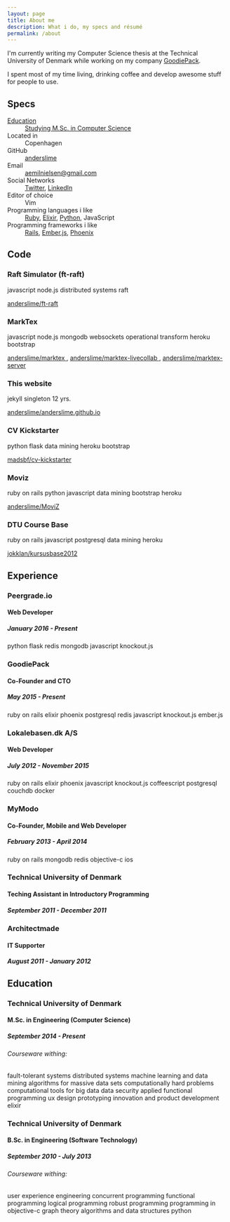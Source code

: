 ```yaml
---
layout: page
title: About me
description: What i do, my specs and résumé
permalink: /about
---
```


I'm currently writing my Computer Science thesis at the Technical University of Denmark while working on my company <a href="https://goodiepack.com" target="_blank">GoodiePack</a>.

I spent most of my time living, drinking coffee and develop awesome stuff for people to use.

<h2 class="about-header">Specs</h2>

<dl class="about-spec-list">
  <div class="about-spec">
    <dt><a class="text-color" href="#education"><i class="fa fa-graduation-cap"></i> Education</a></dt>
    <dd><a class="text-color about-spec-ed" href="#education">Studying M.Sc. in Computer Science</a></dd>
  </div>
  <div class="about-spec">
    <dt><i class="fa fa-location-arrow"></i> Located in</dt>
    <dd>Copenhagen</dd>
  </div>
  <div class="about-spec">
    <dt class="github"><i class="fa fa-github"></i> GitHub</dt>
    <dd><a href="https://github.com/anderslime" target="_blank">anderslime</a></dd>
  </div>
  <div class="about-spec">
    <dt><i class="fa fa-envelope"></i> Email</dt>
    <dd><a href="mailto:aemilnielsen@gmail.com">aemilnielsen@gmail.com</a></dd>
  </div>
  <div class="about-spec">
    <dt><i class="fa fa-share-alt"></i> Social Networks</dt>
    <dd>
      <a class="twitter" href="https://twitter.com/anderslimes" target="_blank">Twitter</a>,
      <a class="linkedin" href="https://dk.linkedin.com/in/andersemilnielsen" target="_blank">LinkedIn</a>
    </dd>
  </div>
  <div class="about-spec">
    <dt><i class="fa fa-terminal"></i> Editor of choice</dt>
    <dd class="vim">Vim</dd>
  </div>
  <div class="about-spec">
    <dt><i class="fa fa-code"></i> Programming languages i like</dt>
    <dd>
      <a href="https://www.ruby-lang.org" target="_blank" class="ruby">Ruby</a>,
      <a href="http://elixir-lang.org" target="_blank" class="elixir">Elixir</a>,
      <a href="https://www.python.org" target="_blank" class="python">Python</a>,
      <span class="javascript-brand">JavaScript</span>
    </dd>
  </div>
  <div class="about-spec">
    <dt><i class="fa fa-magic"></i> Programming frameworks i like</dt>
    <dd>
      <a href="http://rubyonrails.org/" target="_blank" class="ruby">Rails</a>,
      <a href="http://emberjs.com/" target="_blank" class="emberjs">Ember.js</a>,
      <a href="http://www.phoenixframework.org/" target="_blank" class="phoenix">Phoenix</a>
    </dd>
  </div>
</dl>

<h2 class="about-header">Code</h2>

<div class="about-code-projects">
  <div class="about-code-project">
    <div class="about-code-project-info">
      <h3 class="about-code-project-titel">Raft Simulator (ft-raft)</h3>
      <div class="about-tags">
        <span class="label label-javascript">javascript</span>
        <span class="label label-javascript">node.js</span>
        <span class="label label-default">distributed systems</span>
        <span class="label label-default">raft</span>
      </div>
      <p class="about-code-project-description"></p>
      <a href="https://github.com/anderslime/ft-raft" target="_blank">
        <i class="fa fa-github text-color"></i>
        anderslime/ft-raft
      </a>
    </div>
  </div>
  <div class="about-code-project">
    <div class="about-code-project-info">
      <h3 class="about-code-project-titel">MarkTex</h3>
      <div class="about-tags">
        <span class="label label-javascript">javascript</span>
        <span class="label label-javascript">node.js</span>
        <span class="label label-mongo">mongodb</span>
        <span class="label label-default">websockets</span>
        <span class="label label-default">operational transform</span>
        <span class="label label-heroku">heroku</span>
        <span class="label label-bootstrap">bootstrap</span>
      </div>
      <p class="about-code-project-description"></p>
      <a href="https://github.com/anderslime/marktex" target="_blank">
        <i class="fa fa-github text-color"></i>
        anderslime/marktex
      </a>,
      <a href="https://github.com/anderslime/marktex-livecollab" target="_blank">
        <i class="fa fa-github text-color"></i>
        anderslime/marktex-livecollab
      </a>,
      <a href="https://github.com/anderslime/marktex-server" target="_blank">
        <i class="fa fa-github text-color"></i>
        anderslime/marktex-server
      </a>
    </div>
  </div>
  <div class="about-code-project">
    <div class="about-code-project-info">
      <h3 class="about-code-project-titel">This website</h3>
      <div class="about-tags">
        <span class="label label-ruby">jekyll</span>
        <span class="label label-default">singleton 12 yrs.</span>
      </div>
      <p class="about-code-project-description"></p>
      <a href="https://github.com/anderslime/anderslime.github.io" target="_blank">
        <i class="fa fa-github text-color"></i>
        anderslime/anderslime.github.io
      </a>
    </div>
  </div>
  <div class="about-code-project">
    <div class="about-code-project-info">
      <h3 class="about-code-project-titel">CV Kickstarter</h3>
      <div class="about-tags">
        <span class="label label-python">python</span>
        <span class="label label-python">flask</span>
        <span class="label label-default">data mining</span>
        <span class="label label-heroku">heroku</span>
        <span class="label label-bootstrap">bootstrap</span>
      </div>
      <p class="about-code-project-description"></p>
      <a href="https://github.com/madsbf/cv-kickstarter" target="_blank">
        <i class="fa fa-github text-color"></i>
        madsbf/cv-kickstarter
      </a>
    </div>
  </div>
  <div class="about-code-project">
    <div class="about-code-project-info">
      <h3 class="about-code-project-titel">Moviz</h3>
      <div class="about-tags">
        <span class="label label-ruby">ruby on rails</span>
        <span class="label label-python">python</span>
        <span class="label label-javascript">javascript</span>
        <span class="label label-default">data mining</span>
        <span class="label label-bootstrap">bootstrap</span>
        <span class="label label-heroku">heroku</span>
      </div>
      <p class="about-code-project-description"></p>
      <a href="https://github.com/anderslime/MoviZ" target="_blank">
        <i class="fa fa-github text-color"></i>
        anderslime/MoviZ
      </a>
    </div>
  </div>
  <div class="about-code-project">
    <div class="about-code-project-info">
      <h3 class="about-code-project-titel">DTU Course Base</h3>
      <div class="about-tags">
        <span class="label label-ruby">ruby on rails</span>
        <span class="label label-javascript">javascript</span>
        <span class="label label-postgresql">postgresql</span>
        <span class="label label-default">data mining</span>
        <span class="label label-heroku">heroku</span>
      </div>
      <p class="about-code-project-description"></p>
      <a href="https://github.com/jokklan/kursusbase2012" target="_blank">
        <i class="fa fa-github text-color"></i>
        jokklan/kursusbase2012
      </a>
    </div>
  </div>

</div>
<h2 class="about-header">Experience</h2>
<div class="about-resume-stuff">
  <div class="about-resume-point">
    <h3>Peergrade.io</h3>
    <h4>Web Developer</h4>
    <h5>January 2016 - Present</h5>
    <div class="about-tags">
      <span class="label label-python">python</span>
      <span class="label label-python">flask</span>
      <span class="label label-redis">redis</span>
      <span class="label label-mongo">mongodb</span>
      <span class="label label-javascript">javascript</span>
      <span class="label label-javascript">knockout.js</span>
    </div>
  </div>

  <div class="about-resume-point">
    <h3>GoodiePack</h3>
    <h4>Co-Founder and CTO</h4>
    <h5>May 2015 - Present</h5>
    <div class="about-tags">
      <span class="label label-ruby">ruby on rails</span>
      <span class="label label-elixir">elixir</span>
      <span class="label label-phoenix">phoenix</span>
      <span class="label label-postgresql">postgresql</span>
      <span class="label label-redis">redis</span>
      <span class="label label-javascript">javascript</span>
      <span class="label label-javascript">knockout.js</span>
      <span class="label label-ember">ember.js</span>
    </div>
  </div>


  <div class="about-resume-point">
    <h3>Lokalebasen.dk A/S</h3>
    <h4>Web Developer</h4>
    <h5>July 2012 - November 2015</h5>
    <div class="about-tags">
      <span class="label label-ruby">ruby on rails</span>
      <span class="label label-elixir">elixir</span>
      <span class="label label-phoenix">phoenix</span>
      <span class="label label-javascript">javascript</span>
      <span class="label label-javascript">knockout.js</span>
      <span class="label label-javascript">coffeescript</span>
      <span class="label label-postgresql">postgresql</span>
      <span class="label label-couchdb">couchdb</span>
      <span class="label label-docker">docker</span>
    </div>
  </div>

  <div class="about-resume-point">
    <h3>MyModo</h3>
    <h4>Co-Founder, Mobile and Web Developer</h4>
    <h5>February 2013 - April 2014</h5>
    <div class="about-tags">
      <span class="label label-ruby">ruby on rails</span>
      <span class="label label-mongo">mongodb</span>
      <span class="label label-redis">redis</span>
      <span class="label label-objectivec">objective-c</span>
      <span class="label label-ios">ios</span>
    </div>
  </div>

  <div class="about-resume-point">
    <h3>Technical University of Denmark</h3>
    <h4>Teching Assistant in Introductory Programming</h4>
    <h5>September 2011 - December 2011</h5>
  </div>

  <div class="about-resume-point">
    <h3>Architectmade</h3>
    <h4>IT Supporter</h4>
    <h5>August 2011 - January 2012</h5>
  </div>
</div>

<h2 id="education" class="about-header">Education</h2>

<div class="about-resume-stuff">
  <div class="about-resume-point">
    <h3>Technical University of Denmark</h3>
    <h4>M.Sc. in Engineering (Computer Science)</h4>
    <h5>September 2014 - Present</h5>
    <h6 class="about-courseware-header">Courseware withing:</h6>
    <div class="about-tags">
      <span class="label label-default">fault-tolerant systems</span>
      <span class="label label-default">distributed systems</span>
      <span class="label label-default">machine learning and data mining</span>
      <span class="label label-default">algorithms for massive data sets</span>
      <span class="label label-default">computationally hard problems</span>
      <span class="label label-default">computational tools for big data</span>
      <span class="label label-default">data security</span>
      <span class="label label-default">applied functional programming</span>
      <span class="label label-default">ux design prototyping</span>
      <span class="label label-default">innovation and product development</span>
      <span class="label label-default">elixir</span>
    </div>
  </div>
  <div class="about-resume-point">
    <h3>Technical University of Denmark</h3>
    <h4>B.Sc. in Engineering (Software Technology)</h4>
    <h5>September 2010 - July 2013</h5>
    <h6 class="about-courseware-header">Courseware withing:</h6>
    <div class="about-tags">
      <span class="label label-default">user experience engineering</span>
      <span class="label label-default">concurrent programming</span>
      <span class="label label-default">functional programming</span>
      <span class="label label-default">logical programming</span>
      <span class="label label-default">robust programming</span>
      <span class="label label-default">programming in objective-c</span>
      <span class="label label-default">graph theory</span>
      <span class="label label-default">algorithms and data structures</span>
      <span class="label label-default">python</span>
    </div>
  </div>
</div>
